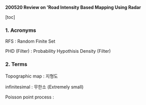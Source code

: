 **200520 Review on 'Road Intensity Based Mapping Using Radar**

[toc]



### 1.  Acronyms

RFS : Random Finite Set

PHD (Filter) : Probability Hypothisis Density (Filter)

### 2. Terms

Topographic map : 지형도

infinitesimal : 무한소 (Extremely small)

Poisson point process : 